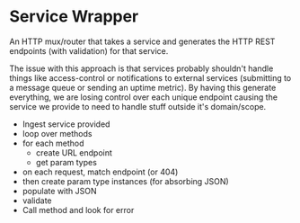 
# Service Wrapper

An HTTP mux/router that takes a service and generates the HTTP REST endpoints (with validation) for that service.

The issue with this approach is that services probably shouldn't handle things like access-control or notifications to external services (submitting to a message queue or sending an uptime metric). By having this generate everything, we are losing control over each unique endpoint causing the service we provide to need to handle stuff outside it's domain/scope.


- Ingest service provided
- loop over methods
- for each method
  - create URL endpoint
  - get param types
- on each request, match endpoint (or 404)
- then create param type instances (for absorbing JSON)
- populate with JSON
- validate
- Call method and look for error
